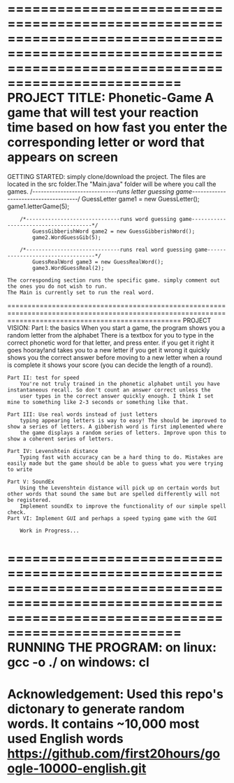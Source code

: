 =======================================================================================================================================================
PROJECT TITLE: Phonetic-Game
	A game that will test your reaction time based on how fast you enter the corresponding letter or word that appears on screen
=======================================================================================================================================================
GETTING STARTED:
	simply clone/download the project. The files are located in the src folder.The "Main.java" folder will be where you call the 
	games. 
		/*------------------------------runs letter guessing game-------------------------------------*/
       		GuessLetter game1 = new GuessLetter();
        	game1.letterGame(5);

		/*------------------------------runs word guessing game--------------------------------------*/
	        GuessGibberishWord game2 = new GuessGibberishWord();
        	game2.WordGuessGib(5);

		/*------------------------------runs real word guessing game----------------------------------*/
        	GuessRealWord game3 = new GuessRealWord();
       	 	game3.WordGuessReal(2); 

	The corresponding section runs the specific game. simply comment out the ones you do not wish to run. 
	The Main is currently set to run the real word. 
=======================================================================================================================================================
PROJECT VISION:
	Part I: the basics
  		When you start a game, the program shows you a random letter from the alphabet
  		There is a textbox for you to type in the correct phonetic word for that letter, and press enter.
  		if you get it right it goes hooray!and takes you to a new letter
  		if you get it wrong it quickly shows you the correct answer before moving to a new letter
  		when a round is complete it shows your score (you can decide the length of a round).
  
	Part II: test for speed
  		You're not truly trained in the phonetic alphabet until you have instantaneous recall. So don't count an answer correct unless the 
  		user types in the correct answer quickly enough. I think I set mine to something like 2-3 seconds or something like that.

	Part III: Use real words instead of just letters
  		typing appearing letters is way to easy! The should be improved to show a series of letters. A gibberish word is first implemented where 
  		the game displays a random series of letters. Improve upon this to show a coherent series of letters.

	Part IV: Levenshtein distance
  		Typing fast with accuracy can be a hard thing to do. Mistakes are easily made but the game should be able to guess what you were trying to write

	Part V: SoundEx
  		Using the Levenshtein distance will pick up on certain words but other words that sound the same but are spelled differently will not be registered. 
  		Implement soundEx to improve the functionality of our simple spell check.
	Part VI: Implement GUI and perhaps a speed typing game with the GUI

		Work in Progress...
=======================================================================================================================================================
RUNNING THE PROGRAM:
	on linux:
		gcc -o 
		./
	on windows:
		cl
=======================================================================================================================================================
Acknowledgement:
	Used this repo's dictonary to generate random words. It contains ~10,000 most used English words
		https://github.com/first20hours/google-10000-english.git
=======================================================================================================================================================